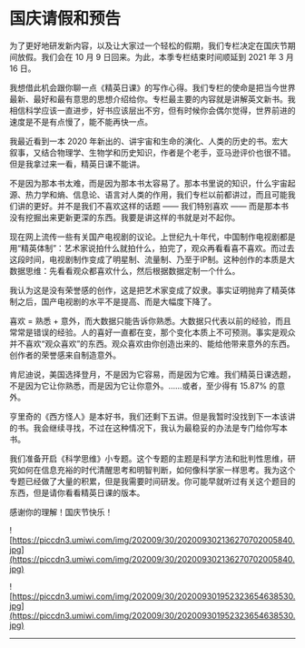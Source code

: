 # 国庆请假和预告

为了更好地研发新内容，以及让大家过一个轻松的假期，我们专栏决定在国庆节期间放假。我们会在 10 月 9 日回来。为此，本季专栏结束时间顺延到 2021 年 3 月 16 日。

我想借此机会跟你聊一点《精英日课》的写作心得。我们专栏的使命是把当今世界最新、最好和最有意思的思想介绍给你。专栏最主要的内容就是讲解英文新书。我相信科学应该一直进步，好书应该层出不穷，但有时候你会偶尔觉得，世界前进的速度是不是有点慢了，能不能再快一点。

我最近看到一本 2020 年新出的、讲宇宙和生命的演化、人类的历史的书。宏大叙事，又结合物理学、生物学和历史知识，作者是个老手，亚马逊评价也很不错。但是我拿过来一看，精英日课不能讲。

不是因为那本书太难，而是因为那本书太容易了。那本书里说的知识，什么宇宙起源、热力学和熵、信息论、语言对人类的作用，我们专栏以前都讲过，而且可能我们讲的更好。并不是我们不喜欢这样的话题 —— 我们特别喜欢 —— 而是那本书没有挖掘出来更新更深的东西。我要是讲这样的书就是对不起你。

现在网上流传一些有关国产电视剧的议论。上世纪九十年代，中国制作电视剧都是用“精英体制”：艺术家说拍什么就拍什么，拍完了，观众再看看喜不喜欢。而过去这段时间，电视剧制作变成了明星制、流量制、乃至于IP制。这种创作的本质是大数据思维：先看看观众都喜欢什么，然后根据数据定制一个什么。

我认为这是没有荣誉感的创作，这是把艺术家变成了奴隶。事实证明抛弃了精英体制之后，国产电视剧的水平不是提高、而是大幅度下降了。

喜欢 = 熟悉 + 意外，而大数据只能告诉你熟悉。大数据只代表以前的经验，而且常常是错误的经验。人的喜好一直都在变，那个变化本质上不可预测。事实是观众并不喜欢“观众喜欢”的东西。观众喜欢由你创造出来的、能给他带来意外的东西。创作者的荣誉感来自制造意外。

肯尼迪说，美国选择登月，不是因为它容易，而是因为它难。我们精英日课选题，不是因为它让你熟悉，而是因为它让你意外。……或者，至少得有 15.87% 的意外。

亨里奇的《西方怪人》是本好书，我们还剩下五讲。但是我暂时没找到下一本该讲的书。我会继续寻找，不过在这种情况下，我认为最稳妥的办法是专门给你写本书。

我们准备开启《科学思维》小专题。这个专题的主题是科学方法和批判性思维，研究如何在信息充裕的时代清醒思考和明智判断，如何像科学家一样思考。我为这个专题已经做了大量的积累，但是我需要时间研发。你可能早就听过有关这个题目的东西，但是请你看看精英日课的版本。

感谢你的理解！国庆节快乐！

![https://piccdn3.umiwi.com/img/202009/30/202009302136270702005840.jpg](https://piccdn3.umiwi.com/img/202009/30/202009302136270702005840.jpg)

![https://piccdn3.umiwi.com/img/202009/30/202009301952323654638530.jpg](https://piccdn3.umiwi.com/img/202009/30/202009301952323654638530.jpg)

---
